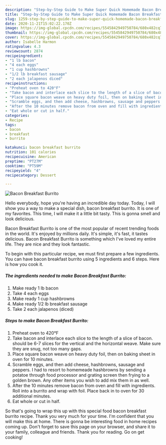```yaml
---
description: "Step-by-Step Guide to Make Super Quick Homemade Bacon Breakfast Burrito"
title: "Step-by-Step Guide to Make Super Quick Homemade Bacon Breakfast Burrito"
slug: 1259-step-by-step-guide-to-make-super-quick-homemade-bacon-breakfast-burrito
date: 2020-11-21T15:02:22.170Z
image: https://img-global.cpcdn.com/recipes/5545842949750784/680x482cq70/bacon-breakfast-burrito-recipe-main-photo.jpg
thumbnail: https://img-global.cpcdn.com/recipes/5545842949750784/680x482cq70/bacon-breakfast-burrito-recipe-main-photo.jpg
cover: https://img-global.cpcdn.com/recipes/5545842949750784/680x482cq70/bacon-breakfast-burrito-recipe-main-photo.jpg
author: Isabelle Harmon
ratingvalue: 4.3
reviewcount: 2874
recipeingredient:
- "1 lb bacon"
- "4 each eggs"
- "1 cup hashbrowns"
- "1/2 lb breakfast sausage"
- "2 each jalapenos diced"
recipeinstructions:
- "Preheat oven to 420°F"
- "Take bacon and interlace each slice to the length of a slice of bacon. should be 6-7 slices for the vertical and the horizontal weave. Make sure they are snug, not too many gaps."
- "Place square bacon weave on heavy duty foil, then on baking sheet in oven for 10 minutes."
- "Scramble eggs, and then add cheese, hashbrowns, sausage and peppers. I had to resort to homemeade hashbrowns by sending a potatoe through food processor and grating screen then frying to a golden brown. Any other items you wish to add mix them in as well."
- "After the 10 minutes remove bacon from oven and fill with ingredients. Roll into a burrito and wrap with foil. Place back in to oven for 30 additional minutes."
- "Eat whole or cut in half."
categories:
- Recipe
tags:
- bacon
- breakfast
- burrito

katakunci: bacon breakfast burrito 
nutrition: 101 calories
recipecuisine: American
preptime: "PT27M"
cooktime: "PT59M"
recipeyield: "4"
recipecategory: Dessert

---
```



![Bacon Breakfast Burrito](https://img-global.cpcdn.com/recipes/5545842949750784/680x482cq70/bacon-breakfast-burrito-recipe-main-photo.jpg)

Hello everybody, hope you're having an incredible day today. Today, I will show you a way to make a special dish, bacon breakfast burrito. It is one of my favorites. This time, I will make it a little bit tasty. This is gonna smell and look delicious.



Bacon Breakfast Burrito is one of the most popular of recent trending foods in the world. It's enjoyed by millions daily. It's simple, it's fast, it tastes delicious. Bacon Breakfast Burrito is something which I've loved my entire life. They are nice and they look fantastic.


To begin with this particular recipe, we must first prepare a few ingredients. You can have bacon breakfast burrito using 5 ingredients and 6 steps. Here is how you cook it.

<!--inarticleads1-->

##### The ingredients needed to make Bacon Breakfast Burrito:

1. Make ready 1 lb bacon
1. Take 4 each eggs
1. Make ready 1 cup hashbrowns
1. Make ready 1/2 lb breakfast sausage
1. Take 2 each jalapenos (diced)




<!--inarticleads2-->

##### Steps to make Bacon Breakfast Burrito:

1. Preheat oven to 420°F
1. Take bacon and interlace each slice to the length of a slice of bacon. should be 6-7 slices for the vertical and the horizontal weave. Make sure they are snug, not too many gaps.
1. Place square bacon weave on heavy duty foil, then on baking sheet in oven for 10 minutes.
1. Scramble eggs, and then add cheese, hashbrowns, sausage and peppers. I had to resort to homemeade hashbrowns by sending a potatoe through food processor and grating screen then frying to a golden brown. Any other items you wish to add mix them in as well.
1. After the 10 minutes remove bacon from oven and fill with ingredients. Roll into a burrito and wrap with foil. Place back in to oven for 30 additional minutes.
1. Eat whole or cut in half.




So that's going to wrap this up with this special food bacon breakfast burrito recipe. Thank you very much for your time. I'm confident that you will make this at home. There is gonna be interesting food in home recipes coming up. Don't forget to save this page on your browser, and share it to your family, colleague and friends. Thank you for reading. Go on get cooking!
